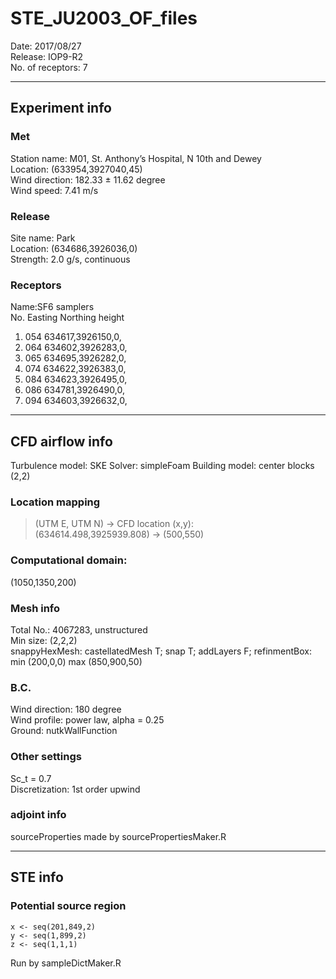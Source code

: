 # STE_JU2003_OF_files
Date: 2017/08/27  
Release: IOP9-R2  
No. of receptors: 7  
***
## Experiment info
### Met
Station name: M01, St. Anthony’s Hospital, N 10th and Dewey  
Location: (633954,3927040,45)  
Wind direction: 182.33 ± 11.62 degree  
Wind speed: 7.41 m/s  
### Release
Site name: Park  
Location: (634686,3926036,0)  
Strength: 2.0 g/s, continuous  
### Receptors
Name:SF6 samplers  
No. Easting Northing height  
1. 054 634617,3926150,0,  
2. 064 634602,3926283,0,  
3. 065 634695,3926282,0,  
4. 074 634622,3926383,0,  
5. 084 634623,3926495,0,  
6. 086 634781,3926490,0,  
7. 094 634603,3926632,0,  
***
## CFD airflow info
Turbulence model: SKE
Solver: simpleFoam
Building model: center blocks (2,2)
### Location mapping 
> (UTM E, UTM N) -> CFD location (x,y):  
> (634614.498,3925939.808) -> (500,550)  
### Computational domain:
(1050,1350,200)  
### Mesh info
Total No.: 4067283, unstructured  
Min size: (2,2,2)  
snappyHexMesh: castellatedMesh T; snap T; addLayers F;
refinmentBox: min (200,0,0) max (850,900,50)  
### B.C.
Wind direction: 180 degree  
Wind profile: power law, alpha = 0.25  
Ground: nutkWallFunction  
### Other settings
Sc_t = 0.7  
Discretization: 1st order upwind  
### adjoint info
sourceProperties made by sourcePropertiesMaker.R  
***
## STE info
### Potential source region
    x <- seq(201,849,2)  
    y <- seq(1,899,2)  
    z <- seq(1,1,1)  
Run by sampleDictMaker.R  
